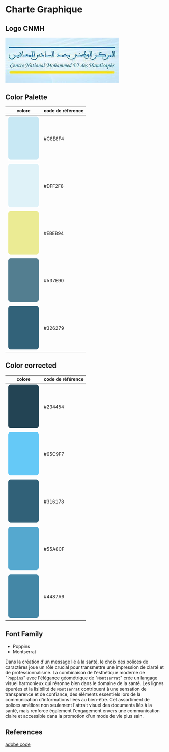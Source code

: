 # Charte Graphique

## Logo CNMH

![logo CNMH](./images/cnmh.jpg)

## Color Palette

| colore                                    | code de référence |
| ----------------------------------------- | ----------------- |
| ![colore #C8E8F4](./images/CharteGraphique/palit1-01.png) | #C8E8F4           |
| ![colore #DFF2F8](./images/CharteGraphique/palit1-02.png) | #DFF2F8           |
| ![colore #EBEB94](./images/CharteGraphique/palit1-03.png) | #EBEB94           |
| ![colore #537E90](./images/CharteGraphique/palit1-04.png) | #537E90           |
| ![colore #326279](./images/CharteGraphique/palit1-05.png) | #326279           |

## Color corrected

| colore                                    | code de référence |
| ----------------------------------------- | ----------------- |
| ![colore #234454](./images/CharteGraphique/palit2-01.png) | #234454           |
| ![colore #65C9F7](./images/CharteGraphique/palit2-02.png) | #65C9F7           |
| ![colore #316178](./images/CharteGraphique/palit2-03.png) | #316178           |
| ![colore #55A8CF](./images/CharteGraphique/palit2-04.png) | #55A8CF           |
| ![colore #4487A6](./images/CharteGraphique/palit2-05.png) | #4487A6           |

## Font Family

- Poppins
- Montserrat

Dans la création d'un message lié à la santé, le choix des polices de caractères joue un rôle crucial pour transmettre une impression de clarté et de professionnalisme. La combinaison de l'esthétique moderne de "`Poppins`" avec l'élégance géométrique de "`Montserrat`" crée un langage visuel harmonieux qui résonne bien dans le domaine de la santé. Les lignes épurées et la lisibilité de `Montserrat` contribuent à une sensation de transparence et de confiance, des éléments essentiels lors de la communication d'informations liées au bien-être. Cet assortiment de polices améliore non seulement l'attrait visuel des documents liés à la santé, mais renforce également l'engagement envers une communication claire et accessible dans la promotion d'un mode de vie plus sain.







## References

[adobe code](https://color.adobe.com/fr/create/color-wheel)
